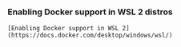 ### Enabling Docker support in WSL 2 distros
	[Enabling Docker support in WSL 2](https://docs.docker.com/desktop/windows/wsl/)
	
